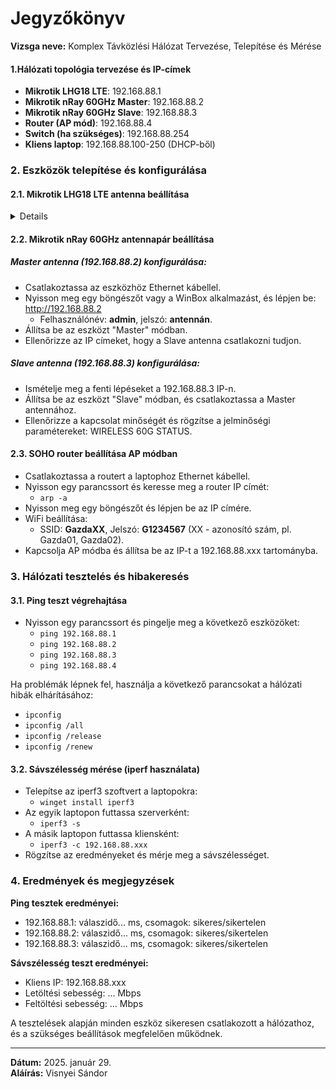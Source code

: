 # Jegyzőkönyv

**Vizsga neve:** Komplex Távközlési Hálózat Tervezése, Telepítése és Mérése  

#### 1.Hálózati topológia tervezése és IP-címek


- **Mikrotik LHG18 LTE**: 192.168.88.1  
- **Mikrotik nRay 60GHz Master**: 192.168.88.2  
- **Mikrotik nRay 60GHz Slave**: 192.168.88.3  
- **Router (AP mód)**: 192.168.88.4  
- **Switch (ha szükséges)**: 192.168.88.254  
- **Kliens laptop**: 192.168.88.100-250 (DHCP-ből)

### 2. Eszközök telepítése és konfigurálása

#### 2.1. Mikrotik LHG18 LTE antenna beállítása

<details>
   <img src="https://sancy1021.github.io/Tavkozles/Mikro_vizsga/VisnyeiS Mikrotik.jpg"/>
</details>   


#### 2.2. Mikrotik nRay 60GHz antennapár beállítása

##### Master antenna (192.168.88.2) konfigurálása:
- Csatlakoztassa az eszközhöz Ethernet kábellel.
- Nyisson meg egy böngészőt vagy a WinBox alkalmazást, és lépjen be: http://192.168.88.2
  - Felhasználónév: **admin**, jelszó: **antennán**.
- Állítsa be az eszközt "Master" módban.
- Ellenőrizze az IP címeket, hogy a Slave antenna csatlakozni tudjon.

##### Slave antenna (192.168.88.3) konfigurálása:
- Ismételje meg a fenti lépéseket a 192.168.88.3 IP-n.
- Állítsa be az eszközt "Slave" módban, és csatlakoztassa a Master antennához.
- Ellenőrizze a kapcsolat minőségét és rögzítse a jelminőségi paramétereket: WIRELESS 60G STATUS.

#### 2.3. SOHO router beállítása AP módban

- Csatlakoztassa a routert a laptophoz Ethernet kábellel.
- Nyisson egy parancssort és keresse meg a router IP címét:
  - `arp -a`
- Nyisson meg egy böngészőt és lépjen be az IP címére.
- WiFi beállítása:
  - SSID: **GazdaXX**, Jelszó: **G1234567** (XX - azonosító szám, pl. Gazda01, Gazda02).
- Kapcsolja AP módba és állítsa be az IP-t a 192.168.88.xxx tartományba.

### 3. Hálózati tesztelés és hibakeresés

#### 3.1. Ping teszt végrehajtása

- Nyisson egy parancssort és pingelje meg a következő eszközöket:
  - `ping 192.168.88.1`
  - `ping 192.168.88.2`
  - `ping 192.168.88.3`
  - `ping 192.168.88.4`

Ha problémák lépnek fel, használja a következő parancsokat a hálózati hibák elhárításához:

- `ipconfig`
- `ipconfig /all`
- `ipconfig /release`
- `ipconfig /renew`

#### 3.2. Sávszélesség mérése (iperf használata)

- Telepítse az iperf3 szoftvert a laptopokra:
  - `winget install iperf3`
- Az egyik laptopon futtassa szerverként:
  - `iperf3 -s`
- A másik laptopon futtassa kliensként:
  - `iperf3 -c 192.168.88.xxx`
- Rögzítse az eredményeket és mérje meg a sávszélességet.

### 4. Eredmények és megjegyzések

**Ping tesztek eredményei:**
- 192.168.88.1: válaszidő... ms, csomagok: sikeres/sikertelen
- 192.168.88.2: válaszidő... ms, csomagok: sikeres/sikertelen
- 192.168.88.3: válaszidő... ms, csomagok: sikeres/sikertelen

**Sávszélesség teszt eredményei:**
- Kliens IP: 192.168.88.xxx
- Letöltési sebesség: ... Mbps
- Feltöltési sebesség: ... Mbps

A tesztelések alapján minden eszköz sikeresen csatlakozott a hálózathoz, és a szükséges beállítások megfelelően működnek.

---

**Dátum:** 2025. január 29.  
**Aláírás:** Visnyei Sándor
